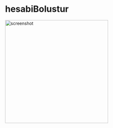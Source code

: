 # hesabiBolustur
<img width="335" alt="screenshot" src="https://user-images.githubusercontent.com/108240842/178265752-4b5d70dc-6732-4af3-9829-a1cdbad36a15.png">
